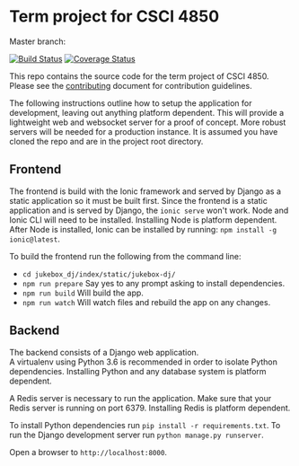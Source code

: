# Term project for CSCI 4850
Master branch:

[![Build Status](https://travis-ci.org/jakeharding/jukebox-dj.svg?branch=master)](https://travis-ci.org/jakeharding/jukebox-dj)
[![Coverage Status](https://coveralls.io/repos/github/jakeharding/jukebox-dj/badge.svg?branch=master)](https://coveralls.io/github/jakeharding/jukebox-dj?branch=master)


This repo contains the source code for the term project of CSCI 4850. Please see the [contributing](https://github.com/jakeharding/jukebox-dj/blob/master/CONTRIBUTING.md) document for contribution guidelines.

The following instructions outline how to setup the application for development, leaving out anything platform dependent.
This will provide a lightweight web and websocket server for a proof of concept.  More robust servers will be needed for a production instance. 
It is assumed you have cloned the repo and are in the project root directory.

## Frontend

The frontend is build with the Ionic framework and served by Django as a static application so it must be built first.
Since the frontend is a static application and is served by Django, the `ionic serve` won't work.
Node and Ionic CLI will need to be installed.  Installing Node is platform dependent. After Node is installed, Ionic can be installed by running:
`npm install -g ionic@latest`.

To build the frontend run the following from the command line:
- `cd jukebox_dj/index/static/jukebox-dj/`
- `npm run prepare` Say yes to any prompt asking to install dependencies.
- `npm run build` Will build the app.
- `npm run watch` Will watch files and rebuild the app on any changes.


## Backend

The backend consists of a Django web application.  
A virtualenv using Python 3.6 is recommended in order to isolate Python dependencies.
Installing Python and any database system is platform dependent.

A Redis server is necessary to run the application.
Make sure that your Redis server is running on port 6379.
Installing Redis is platform dependent.

To install Python dependencies run `pip install -r requirements.txt`.
To run the Django development server run `python manage.py runserver`.

Open a browser to `http://localhost:8000`.


